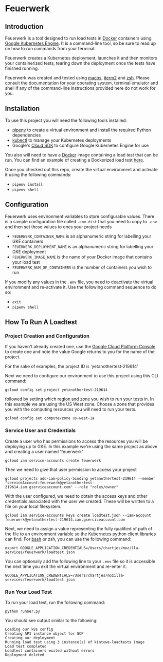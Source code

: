 # Feuerwerk

## Introduction

Feuerwerk is a tool designed to run load tests in [Docker](https://docker.com) containers using
[Google Kubernetes Engine](https://cloud.google.com/kubernetes-engine/). It is a command-line tool, so be sure to read up on
how to run commands from your terminal.

Feuerwerk creates a Kubernetes deployment, launches it and then monitors your containerized tests, tearing down the deployment once the tests have finished running.

Feuerwerk was created and tested using [macos](https://www.apple.com/macos/), [iterm2](https://iterm2.com/) and [zsh](http://www.zsh.org/).
Please consult the documentation for your operating system, terminal emulator and shell if any
of the command-line instructions provided here do not work for you.

## Installation

To use this project you will need the following tools installed:

* [pipenv](https://pipenv.readthedocs.io/en/latest/) to create a virtual environment and install the required Python dependencies
* [kubectl](https://kubernetes.io/docs/tasks/tools/install-kubectl/) to manage your Kubernetes deployments
* Google's [Cloud SDK](https://cloud.google.com/sdk/) to configure Google Kubernetes Engine for use

You also will need to have a [Docker](https://docker.com) image containing a load test that can be run. You can find an example
of creating a Dockerized load test [here](https://github.com/Kinto/kinto-loadtests/blob/master/Dockerfile).

Once you checked out this repo, create the virtual environment and activate it using
the following commands:

* `pipenv install`
* `pipenv shell`

## Configuration

Feuerwerk uses environment variables to store configurable values. There is a sample configuration
file called `.env-dist` that you need to copy to `.env` and then set those values to ones
your project needs

* `FEUERWERK_CONTAINER_NAME` is an alphanumeric string for labelling your GKE containers
* `FEUERWERK_DEPLOYMENT_NAME` is an alphanumeric string for labelling your GKE deployment
* `FEUERWERK_IMAGE_NAME` is the name of your Docker image that contains your load test
* `FEUERWERK_NUM_OF_CONTAINERS` is the number of containers you wish to run

If you modify any values in the `.env` file, you need to deactivate the virtual environment
and re-activate it. Use the following command sequence to do so:

* `exit`
* `pipenv shell`

## How To Run A Loadtest

### Project Creation and Configuration

If you haven't already created one, use the [Google Cloud Platform Console](https://console.cloud.google.com/) to create one and
note the value Google returns to you for the name of the project.

For the sake of examples, the project ID is 'yetanothertest-219614'

Next we need to configure our environment to use this project using this CLI command:

`gcloud config set project yetanothertest-219614`

followed by setting which [region and zone](https://cloud.google.com/compute/docs/regions-zones/)
you wish to run your tests in. In this example we are using the US West zone. Choose a
zone that provides you with the computing resources you will need to run your tests.

`gcloud config set compute/zone us-west-1a`

### Service User and Credentials

Create a user who has permissions to access the resources you will be deploying up
to GKE. In this example we're using the same project as above and creating a user named
'feuerwerk'

`gcloud iam service-accounts create feuerwerk`

Then we need to give that user permission to access your project

`gcloud projects add-iam-policy-binding yetanothertest-219614 --member "serviceAccount:feuerwerk@yetanothertest-219614.iam.gserviceaccount.com" --role "roles/owner"`

With the user configured, we need to obtain the access keys and other credentials associated with the
user we created. These will be written to a file on your local filesystem.

`gcloud iam service-accounts keys create loadtest.json --iam-account feuerwerk@yetanothertest-219614.iam.gserciceaccount.com`

Next, we need to assign a value representing the fully qualified of path of the file to an
environment variable so the Kubernetes python client libraries can find. For [bash](https://www.gnu.org/software/bash/)
or zsh, you can use the following command:

`export GOOGLE_APPLICATION_CREDENTIALS=/Users/chartjes/mozilla-services/feuerwerk/loadtest.json`

You can optionally add the following line to your `.env` file so it is accessible
the next time you exit the virtual environment and re-enter it.

`GOOGLE_APPLICATION_CREDENTIALS=/Users/chartjes/mozilla-services/feuerwerk/loadtest.json`

### Run Your Load Test

To run your load test, run the following command:

`python runner.py`

You should see output similar to the following:

```
Loading our k8s config
Creating API instance object for GCP
Creating our deployment
Running load test using 3 instance(s) of kintowe-loadtests image
Load test completed
Loadtest containers exited without errors
Deployment deleted
```

